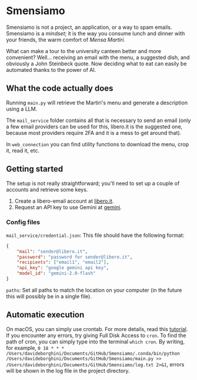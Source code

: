# Smensiamo
Smensiamo is not a project, an application, or a way to spam emails. Smensiamo is a _mindset_; it is the way you consume lunch and dinner with your friends, the warm comfort of _Mensa Martiri_.

What can make a tour to the university canteen better and more convenient? Well... receiving an email with the menu, a suggested dish, and obviously a John Steinbeck quote. Now deciding what to eat can easily be automated thanks to the power of AI.

## What the code actually does
Running `main.py` will retrieve the Martiri's menu and generate a description using a LLM.

The `mail_service` folder contains all that is necessary to send an email (only a few email providers can be used for this, libero.it is the suggested one, because most providers require 2FA and it is a mess to get around that).

In `web_connection` you can find utility functions to download the menu, crop it, read it, etc.

## Getting started
The setup is not really straightforward; you'll need to set up a couple of accounts and retrieve some keys.

1. Create a libero-email account at [libero.it](https://registrazione.libero.it/?service_id=hp&ref=hp-hd).
2. Request an API key to use Gemini at [gemini](https://aistudio.google.com/app/apikey).

### Config files
`mail_service/credential.json`: This file should have the following format:

```json
{
    "mail": "sender@libero.it",
    "password": "password for sender@libero.it",
    "recipients": ["email1", "email2"],
    "api_key": "google gemini api key",
    "model_id": "gemini-2.0-flash"
}
```

`paths`: Set all paths to match the location on your computer (in the future this will possibly be in a single file).

## Automatic execution
On macOS, you can simply use crontab. For more details, read this [tutorial](https://hackernoon.com/automate-python-scripts-on-mac-a-step-by-step-guide-to-scheduling-with-crontab). If you encounter any errors, try giving Full Disk Access to `cron`. To find the path of cron, you can simply type into the terminal `which cron`. By writing, for example, `0 18 * * * /Users/davideborghini/Documents/GitHub/Smensiamo/.conda/bin/python /Users/davideborghini/Documents/GitHub/Smensiamo/main.py >> /Users/davideborghini/Documents/GitHub/Smensiamo/log.txt 2>&1`, errors will be shown in the log file in the project directory.
